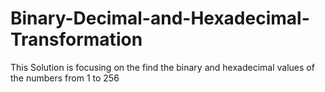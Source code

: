# Binary-Decimal-and-Hexadecimal-Transformation
This Solution is focusing on the find the binary and hexadecimal values of the numbers from 1 to 256
